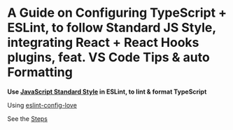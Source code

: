 # A Guide on Configuring TypeScript + ESLint, to follow Standard JS Style, integrating React + React Hooks plugins, feat. VS Code Tips & auto Formatting

**Use [JavaScript Standard Style](https://standardjs.com/) in ESLint, to lint & format TypeScript**

Using [eslint-config-love](https://github.com/mightyiam/eslint-config-love)

See the [Steps](./steps.md)
